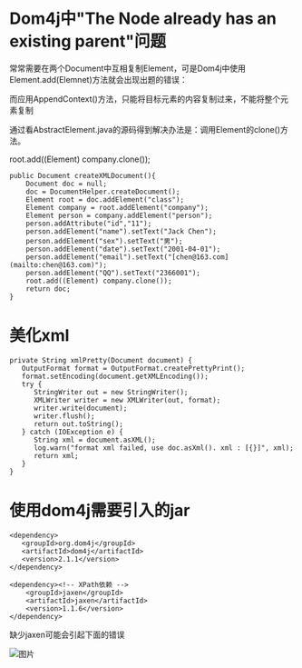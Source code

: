 # Dom4j中"The Node already has an existing parent"问题

常常需要在两个Document中互相复制Element，可是Dom4j中使用Element.add(Elemnet)方法就会出现出题的错误：

而应用AppendContext()方法，只能将目标元素的内容复制过来，不能将整个元素复制

通过看AbstractElement.java的源码得到解决办法是：调用Element的clone()方法。

root.add((Element) company.clone());



```
public Document createXMLDocument(){
    Document doc = null;
    doc = DocumentHelper.createDocument();
    Element root = doc.addElement("class");
    Element company = root.addElement("company");
    Element person = company.addElement("person");
    person.addAttribute("id","11");
    person.addElement("name").setText("Jack Chen");
    person.addElement("sex").setText("男");
    person.addElement("date").setText("2001-04-01");
    person.addElement("email").setText("[chen@163.com](mailto:chen@163.com)");
    person.addElement("QQ").setText("2366001");
    root.add((Element) company.clone());
    return doc;
}
```

# 美化xml

```
private String xmlPretty(Document document) {
   OutputFormat format = OutputFormat.createPrettyPrint();
   format.setEncoding(document.getXMLEncoding());
   try {
      StringWriter out = new StringWriter();
      XMLWriter writer = new XMLWriter(out, format);
      writer.write(document);
      writer.flush();
      return out.toString();
   } catch (IOException e) {
      String xml = document.asXML();
      log.warn("format xml failed, use doc.asXml(). xml : [{}]", xml);
      return xml;
   }
}
```

# 使用dom4j需要引入的jar 

```
<dependency>
   <groupId>org.dom4j</groupId>
   <artifactId>dom4j</artifactId>
   <version>2.1.1</version>
</dependency>

<dependency><!-- XPath依赖 -->
    <groupId>jaxen</groupId>
    <artifactId>jaxen</artifactId>
    <version>1.1.6</version>
</dependency>
```

缺少jaxen可能会引起下面的错误

![图片](D:\webresource\images\java\project\dom4j\图片.png)